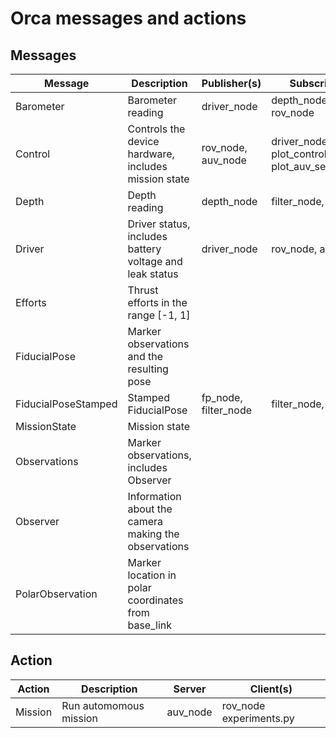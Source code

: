 # Orca messages and actions

## Messages

| Message | Description | Publisher(s) | Subscriber(s) |
|-----|--------|------|-----|
| Barometer | Barometer reading | driver_node | depth_node, rov_node |
| Control | Controls the device hardware, includes mission state | rov_node, auv_node  | driver_node, plot_control.py, plot_auv_segments.py |
| Depth | Depth reading | depth_node | filter_node, auv_node |
| Driver | Driver status, includes battery voltage and leak status | driver_node | rov_node, auv_node |
| Efforts | Thrust efforts in the range [-1, 1] |
| FiducialPose | Marker observations and the resulting pose |
| FiducialPoseStamped | Stamped FiducialPose | fp_node, filter_node | filter_node, auv_node |
| MissionState | Mission state |
| Observations | Marker observations, includes Observer |
| Observer | Information about the camera making the observations |
| PolarObservation | Marker location in polar coordinates from base_link |

## Action

| Action | Description | Server | Client(s) |
|-----|--------|------|-----|
| Mission | Run automomous mission | auv_node | rov_node experiments.py |
